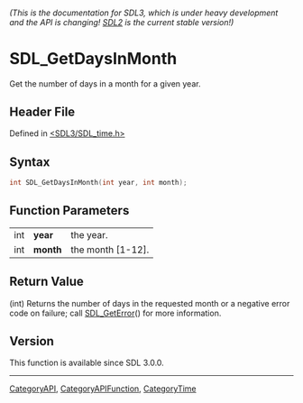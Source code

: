 ###### (This is the documentation for SDL3, which is under heavy development and the API is changing! [SDL2](https://wiki.libsdl.org/SDL2/) is the current stable version!)
# SDL_GetDaysInMonth

Get the number of days in a month for a given year.

## Header File

Defined in [<SDL3/SDL_time.h>](https://github.com/libsdl-org/SDL/blob/main/include/SDL3/SDL_time.h)

## Syntax

```c
int SDL_GetDaysInMonth(int year, int month);
```

## Function Parameters

|     |           |                   |
| --- | --------- | ----------------- |
| int | **year**  | the year.         |
| int | **month** | the month [1-12]. |

## Return Value

(int) Returns the number of days in the requested month or a negative error
code on failure; call [SDL_GetError](SDL_GetError)() for more information.

## Version

This function is available since SDL 3.0.0.

----
[CategoryAPI](CategoryAPI), [CategoryAPIFunction](CategoryAPIFunction), [CategoryTime](CategoryTime)

